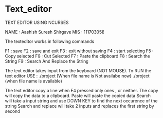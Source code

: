 # Text_editor

TEXT EDITOR USING NCURSES

NAME : Aashish Suresh Shirgave
MIS : 111703058

The texteditor works in following commands

F1 : save
F2 : save and exit
F3 : exit without saving
F4 : start selecting 
F5 : Copy selected
F6 : Cut Selected
F7 : Paste the clipboard
F8 : Search the String
F9 : Search And Replace the String

The text editor takes input from the keyboard (NOT MOUSE). 
To RUN the text editor USE :
	./project      (When file name is Not availabe now)
	./project <filename> (when file name is available)

The text editor copy a line when F4 pressed only ones , or neither.
The copy will copy the data to a clipboard.
Paste will paste the copied data
Search will take a input string and use DOWN KEY to find the next occurence of the string
Search and replace will take 2 inputs and replaces the first string by second

 